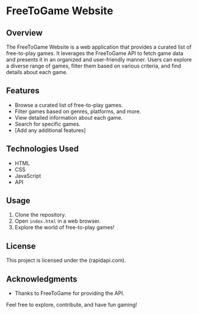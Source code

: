 # FreeToGame Website

## Overview

The FreeToGame Website is a web application that provides a curated list of free-to-play games. It leverages the FreeToGame API to fetch game data and presents it in an organized and user-friendly manner. Users can explore a diverse range of games, filter them based on various criteria, and find details about each game.

## Features

- Browse a curated list of free-to-play games.
- Filter games based on genres, platforms, and more.
- View detailed information about each game.
- Search for specific games.
- [Add any additional features]

## Technologies Used

- HTML
- CSS
- JavaScript
- API

## Usage

1. Clone the repository.
2. Open `index.html` in a web browser.
3. Explore the world of free-to-play games!

## License

This project is licensed under the (rapidapi.com).

## Acknowledgments

- Thanks to FreeToGame for providing the API.

Feel free to explore, contribute, and have fun gaming!
